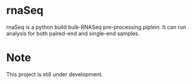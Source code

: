 # rnaSeq

rnaSeq is a python build bulk-RNASeq pre-processing piplein. It can run analysis for both paired-end and single-end samples.

# Note
This project is still under development.
